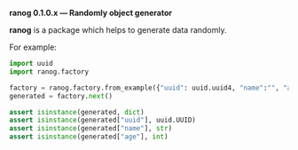 **ranog 0.1.0.x — Randomly object generator**

**ranog** is a package which helps to generate data randomly.

For example:

```python
import uuid
import ranog.factory

factory = ranog.factory.from_example({"uuid": uuid.uuid4, "name":"", "age": 20})
generated = factory.next()

assert isinstance(generated, dict)
assert isinstance(generated["uuid"], uuid.UUID)
assert isinstance(generated["name"], str)
assert isinstance(generated["age"], int)
```

